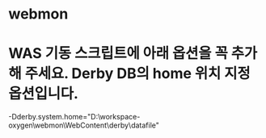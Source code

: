 # webmon

# WAS 기동 스크립트에 아래 옵션을 꼭 추가해 주세요. Derby DB의 home 위치 지정 옵션입니다.
-Dderby.system.home="D:\workspace-oxygen\webmon\WebContent\derby\datafile"